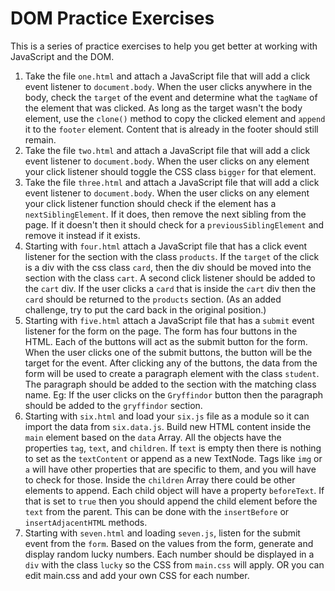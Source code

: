 # DOM Practice Exercises

This is a series of practice exercises to help you get better at working with
JavaScript and the DOM.

1. Take the file `one.html` and attach a JavaScript file that will add a click
   event listener to `document.body`. When the user clicks anywhere in the body,
   check the `target` of the event and determine what the `tagName` of the
   element that was clicked. As long as the target wasn't the body element, use
   the `clone()` method to copy the clicked element and `append` it to the
   `footer` element. Content that is already in the footer should still remain.
2. Take the file `two.html` and attach a JavaScript file that will add a click
   event listener to `document.body`. When the user clicks on any element your
   click listener should toggle the CSS class `bigger` for that element.
3. Take the file `three.html` and attach a JavaScript file that will add a click
   event listener to `document.body`. When the user clicks on any element your
   click listener function should check if the element has a
   `nextSiblingElement`. If it does, then remove the next sibling from the page.
   If it doesn't then it should check for a `previousSiblingElement` and remove
   it instead if it exists.
4. Starting with `four.html` attach a JavaScript file that has a click event
   listener for the section with the class `products`. If the `target` of the
   click is a div with the css class `card`, then the div should be moved into
   the section with the class `cart`. A second click listener should be added to
   the `cart` div. If the user clicks a `card` that is inside the `cart` div
   then the `card` should be returned to the `products` section. (As an added
   challenge, try to put the card back in the original position.)
5. Starting with `five.html` attach a JavaScript file that has a `submit` event
   listener for the form on the page. The form has four buttons in the HTML.
   Each of the buttons will act as the submit button for the form. When the user
   clicks one of the submit buttons, the button will be the target for the
   event. After clicking any of the buttons, the data from the form will be used
   to create a paragraph element with the class `student`. The paragraph should
   be added to the section with the matching class name. Eg: If the user clicks
   on the `Gryffindor` button then the paragraph should be added to the
   `gryffindor` section.
6. Starting with `six.html` and load your `six.js` file as a module so it can
   import the data from `six.data.js`. Build new HTML content inside the `main`
   element based on the `data` Array. All the objects have the properties `tag`,
   `text`, and `children`. If `text` is empty then there is nothing to set as
   the `textContent` or append as a new TextNode. Tags like `img` or `a` will
   have other properties that are specific to them, and you will have to check
   for those. Inside the `children` Array there could be other elements to
   append. Each child object will have a property `beforeText`. If that is set
   to `true` then you should append the child element before the `text` from the
   parent. This can be done with the `insertBefore` or `insertAdjacentHTML`
   methods.
7. Starting with `seven.html` and loading `seven.js`, listen for the submit
   event from the `form`. Based on the values from the form, generate and
   display random lucky numbers. Each number should be displayed in a `div` with
   the class `lucky` so the CSS from `main.css` will apply. OR you can edit
   main.css and add your own CSS for each number.
